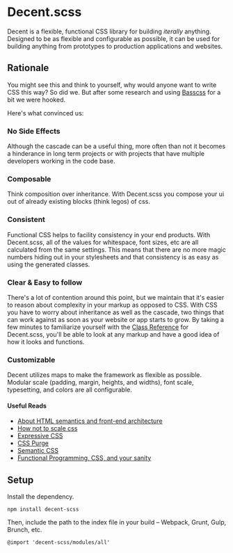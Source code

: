 # Decent.scss

Decent is a flexible, functional CSS library for building _iterally_ anything. Designed to be as flexible and configurable as possible, it can be used for building anything from prototypes to production applications and websites.

## Rationale

You might see this and think to yourself, why would anyone want to write CSS this way? So did we. But after some research and using [Basscss](http://www.basscss.com/) for a bit we were hooked.

Here's what convinced us:

### No Side Effects
Although the cascade can be a useful thing, more often than not it becomes a hinderance in long term projects or with projects that have multiple developers working in the code base.

### Composable 
Think composition over inheritance. With Decent.scss you compose your ui out of already existing blocks (think legos) of css.

### Consistent
Functional CSS helps to facility consistency in your end products. With Decent.scss, all of the values for whitespace, font sizes, etc are all calculated from the same settings. This means that there are no more magic numbers hiding out in your stylesheets and that consistency is as easy as using the generated classes.

### Clear & Easy to follow
There's a lot of contention around this point, but we maintain that it's easier to reason about complexity in your markup as opposed to CSS. With CSS you have to worry about inheritance as well as the cascade, two things that can work against as soon as your website or app starts to grow. By taking a few minutes to familiarize yourself with the [Class Reference](https://github.com/octopuscreative/decent-scss/wiki) for Decent.scss, you'll be able to look at any markup and have a good idea of how it looks and functions.

### Customizable
Decent utilizes maps to make the framework as flexible as possible. Modular scale (padding, margin, heights, and widths), font scale, typesetting, and colors are all configurable.

#### Useful Reads

* [About HTML semantics and front-end architecture](http://nicolasgallagher.com/about-html-semantics-front-end-architecture/)
* [How not to scale css](https://gist.github.com/mrmrs/5d6c3bf60a9ff410fcec)
* [Expressive CSS](http://johnpolacek.github.io/expressive-css/)
* [CSS Purge](http://csspurge.com/)
* [Semantic CSS](http://snook.ca/archives/html_and_css/semantic-css)
* [Functional Programming, CSS, and your sanity](http://www.jon.gold/2015/07/functional-css/)


## Setup

Install the dependency.
```
npm install decent-scss
```

Then, include the path to the index file in your build – Webpack, Grunt, Gulp, Brunch, etc.
```
@import 'decent-scss/modules/all'
```
